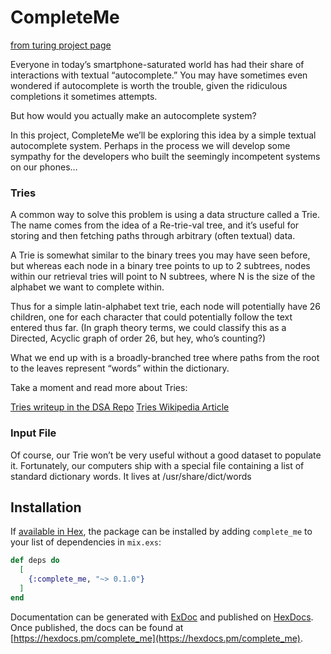 # CompleteMe 
[from turing project page](http://backend.turing.io/module1/projects/complete_me)

Everyone in today’s smartphone-saturated world has had their share of interactions with textual “autocomplete.” You may have sometimes even wondered if autocomplete is worth the trouble, given the ridiculous completions it sometimes attempts.

But how would you actually make an autocomplete system?

In this project, CompleteMe we’ll be exploring this idea by a simple textual autocomplete system. Perhaps in the process we will develop some sympathy for the developers who built the seemingly incompetent systems on our phones…

### Tries
A common way to solve this problem is using a data structure called a Trie. The name comes from the idea of a Re-trie-val tree, and it’s useful for storing and then fetching paths through arbitrary (often textual) data.

A Trie is somewhat similar to the binary trees you may have seen before, but whereas each node in a binary tree points to up to 2 subtrees, nodes within our retrieval tries will point to N subtrees, where N is the size of the alphabet we want to complete within.

Thus for a simple latin-alphabet text trie, each node will potentially have 26 children, one for each character that could potentially follow the text entered thus far. (In graph theory terms, we could classify this as a Directed, Acyclic graph of order 26, but hey, who’s counting?)

What we end up with is a broadly-branched tree where paths from the root to the leaves represent “words” within the dictionary.

Take a moment and read more about Tries:

[Tries writeup in the DSA Repo](https://github.com/turingschool/data_structures_and_algorithms/tree/master/tries)
[Tries Wikipedia Article](https://en.wikipedia.org/wiki/Trie)

### Input File
Of course, our Trie won’t be very useful without a good dataset to populate it. Fortunately, our computers ship with a special file containing a list of standard dictionary words. It lives at /usr/share/dict/words

## Installation

If [available in Hex](https://hex.pm/docs/publish), the package can be installed
by adding `complete_me` to your list of dependencies in `mix.exs`:

```elixir
def deps do
  [
    {:complete_me, "~> 0.1.0"}
  ]
end
```

Documentation can be generated with [ExDoc](https://github.com/elixir-lang/ex_doc)
and published on [HexDocs](https://hexdocs.pm). Once published, the docs can
be found at [https://hexdocs.pm/complete_me](https://hexdocs.pm/complete_me).

